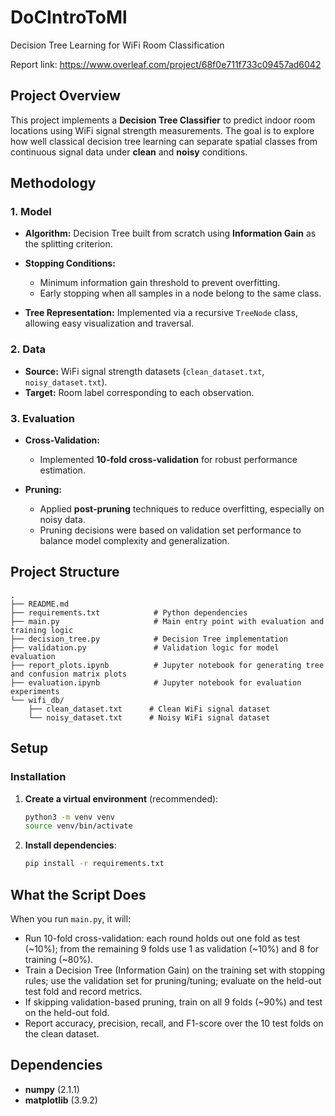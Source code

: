 # DoCIntroToMl

Decision Tree Learning for WiFi Room Classification

Report link: https://www.overleaf.com/project/68f0e711f733c09457ad6042

## Project Overview

This project implements a **Decision Tree Classifier** to predict indoor room locations using WiFi signal strength measurements.
The goal is to explore how well classical decision tree learning can separate spatial classes from continuous signal data under **clean** and **noisy** conditions.


## Methodology

### **1. Model**

* **Algorithm:** Decision Tree built from scratch using **Information Gain** as the splitting criterion.
* **Stopping Conditions:**

  * Minimum information gain threshold to prevent overfitting.
  * Early stopping when all samples in a node belong to the same class.
* **Tree Representation:** Implemented via a recursive `TreeNode` class, allowing easy visualization and traversal.

### **2. Data**

* **Source:** WiFi signal strength datasets (`clean_dataset.txt`, `noisy_dataset.txt`).
* **Target:** Room label corresponding to each observation.

### **3. Evaluation**

* **Cross-Validation:**

  * Implemented **10-fold cross-validation** for robust performance estimation.

* **Pruning:**

   * Applied **post-pruning** techniques to reduce overfitting, especially on noisy data.
   * Pruning decisions were based on validation set performance to balance model complexity and generalization.


## Project Structure

```
.
├── README.md
├── requirements.txt            # Python dependencies
├── main.py                     # Main entry point with evaluation and training logic
├── decision_tree.py            # Decision Tree implementation
├── validation.py               # Validation logic for model evaluation
├── report_plots.ipynb          # Jupyter notebook for generating tree and confusion matrix plots
├── evaluation.ipynb            # Jupyter notebook for evaluation experiments
└── wifi_db/
    ├── clean_dataset.txt      # Clean WiFi signal dataset
    └── noisy_dataset.txt      # Noisy WiFi signal dataset
```

## Setup

### Installation

1. **Create a virtual environment** (recommended):
   ```bash
   python3 -m venv venv
   source venv/bin/activate
   ```

2. **Install dependencies**:
   ```bash
   pip install -r requirements.txt
   ```

## What the Script Does

When you run `main.py`, it will:

- Run 10-fold cross-validation: each round holds out one fold as test (~10%); from the remaining 9 folds use 1 as validation (~10%) and 8 for training (~80%).
- Train a Decision Tree (Information Gain) on the training set with stopping rules; use the validation set for pruning/tuning; evaluate on the held-out test fold and record metrics.
- If skipping validation-based pruning, train on all 9 folds (~90%) and test on the held-out fold.
- Report accuracy, precision, recall, and F1-score over the 10 test folds on the clean dataset.

## Dependencies

- **numpy** (2.1.1)
- **matplotlib** (3.9.2)